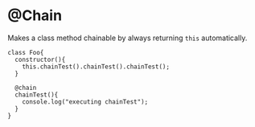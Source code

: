 # @Chain

Makes a class method chainable by always returning `this` automatically.

    class Foo{
      constructor(){
        this.chainTest().chainTest().chainTest();
      }
          
      @chain
      chainTest(){
        console.log("executing chainTest");
      }
    }
